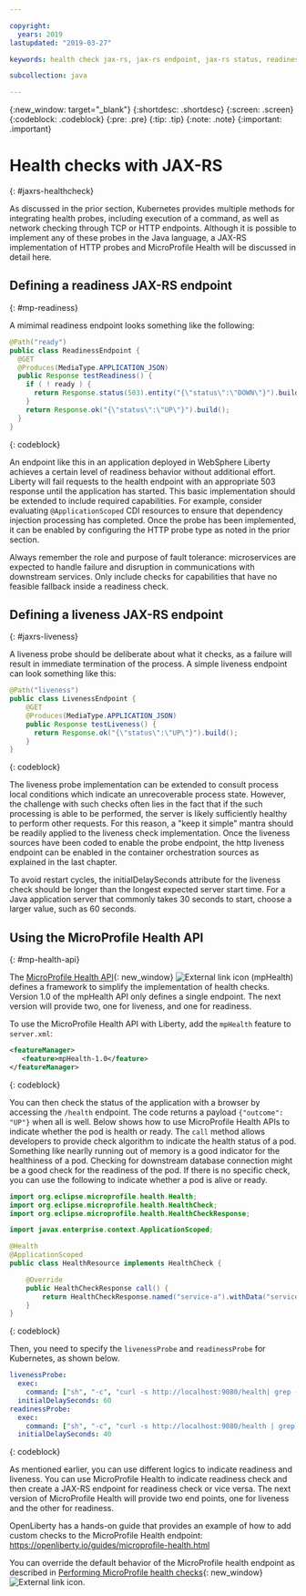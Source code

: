 ```yaml
---

copyright:
  years: 2019
lastupdated: "2019-03-27"

keywords: health check jax-rs, jax-rs endpoint, jax-rs status, readiness jax-rs, liveness jax-rs, microprofile health

subcollection: java

---
```


{:new_window: target="_blank"}
{:shortdesc: .shortdesc}
{:screen: .screen}
{:codeblock: .codeblock}
{:pre: .pre}
{:tip: .tip}
{:note: .note}
{:important: .important}

# Health checks with JAX-RS
{: #jaxrs-healthcheck}

As discussed in the prior section, Kubernetes provides multiple methods for integrating health probes, including execution of a command, as well as network checking through TCP or HTTP endpoints. Although it is possible to implement any of these probes in the Java language, a JAX-RS implementation of HTTP probes and MicroProfile Health will be discussed in detail here.

## Defining a readiness JAX-RS endpoint
{: #mp-readiness}

A mimimal readiness endpoint looks something like the following:

```java
@Path("ready")
public class ReadinessEndpoint {
  @GET
  @Produces(MediaType.APPLICATION_JSON)
  public Response testReadiness() {
    if ( ! ready ) {
      return Response.status(503).entity("{\"status\":\"DOWN\"}").build();
    }
    return Response.ok("{\"status\":\"UP\"}").build();
  }
}
```
{: codeblock}

An endpoint like this in an application deployed in WebSphere Liberty achieves a certain level of readiness behavior without additional effort. Liberty will fail requests to the health endpoint with an appropriate 503 response until the application has started. This basic implementation should be extended to include required capabilities. For example, consider evaluating `@ApplicationScoped` CDI resources to ensure that dependency injection processing has completed. Once the probe has been implemented, it can be enabled by configuring the HTTP probe type as noted in the prior section.

Always remember the role and purpose of fault tolerance: microservices are expected to handle failure and disruption in communications with downstream services. Only include checks for capabilities that have no feasible fallback inside a readiness check.

## Defining a liveness JAX-RS endpoint
{: #jaxrs-liveness}

A liveness probe should be deliberate about what it checks, as a failure will result in immediate termination of the process. A simple liveness endpoint can look something like this:

```java
@Path("liveness")
public class LivenessEndpoint {
    @GET
    @Produces(MediaType.APPLICATION_JSON)
    public Response testLiveness() {
      return Response.ok("{\"status\":\"UP\"}").build();
    }
}
```
{: codeblock}

The liveness probe implementation can be extended to consult process local conditions which indicate an unrecoverable process state. However, the challenge with such checks often lies in the fact that if the such processing is able to be performed, the server is likely sufficiently healthy to perform other requests. For this reason, a "keep it simple" mantra should be readily applied to the liveness check implementation. Once the liveness sources have been coded to enable the probe endpoint, the http liveness endpoint can be enabled in the container orchestration sources as explained in the last chapter.

To avoid restart cycles, the initialDelaySeconds attribute for the liveness check should be longer than the longest expected server start time. For a Java application server that commonly takes 30 seconds to start, choose a larger value, such as 60 seconds.

## Using the MicroProfile Health API
{: #mp-health-api}

The [MicroProfile Health API](https://www.ibm.com/support/knowledgecenter/en/SSEQTP_liberty/com.ibm.websphere.wlp.doc/ae/twlp_microprofile_healthcheck.html){: new_window} ![External link icon](../icons/launch-glyph.svg "External link icon") (mpHealth) defines a framework to simplify the implementation of health checks. Version 1.0 of the mpHealth API only defines a single endpoint. The next version will provide two, one for liveness, and one for readiness.

To use the MicroProfile Health API with Liberty, add the `mpHealth` feature to `server.xml`:

```xml
<featureManager>
   <feature>mpHealth-1.0</feature>
</featureManager>
```
{: codeblock}

You can then check the status of the application with a browser by accessing the `/health` endpoint. The code returns a payload `{"outcome": "UP"}` when all is well. Below shows how to use MicroProfile Health APIs to indicate whether the pod is health or ready. The `call` method allows developers to provide check algorithm to indicate the health status of a pod. Something like nearlly running out of memory is a good indicator for the healthiness of a pod. Checking for downstream database connection might be a good check for the readiness of the pod. If there is no specific check, you can use the following to indicate whether a pod is alive or ready.

```java
import org.eclipse.microprofile.health.Health;
import org.eclipse.microprofile.health.HealthCheck;
import org.eclipse.microprofile.health.HealthCheckResponse;

import javax.enterprise.context.ApplicationScoped;

@Health
@ApplicationScoped
public class HealthResource implements HealthCheck {

    @Override
    public HealthCheckResponse call() {
        return HealthCheckResponse.named("service-a").withData("service-a", "ok").up().build();
    }
}
```
{: codeblock}

Then, you need to specify the `livenessProbe` and `readinessProbe` for Kubernetes, as shown below.
```yaml
livenessProbe:
  exec:
    command: ["sh", "-c", "curl -s http://localhost:9080/health| grep -q service-a"]
  initialDelaySeconds: 60
readinessProbe:
  exec:
    command: ["sh", "-c", "curl -s http://localhost:9080/health | grep -q service-a"]
  initialDelaySeconds: 40


```
{: codeblock}

As mentioned earlier, you can use different logics to indicate readiness and liveness. You can use MicroProfile Health to indicate readiness check and then create a JAX-RS endpoint for readiness check or vice versa. The next version of MicroProfile Health will provide two end points, one for liveness and the other for readiness.

OpenLiberty has a hands-on guide that provides an example of how to add custom checks to the MicroProfile Health endpoint: https://openliberty.io/guides/microprofile-health.html

You can override the default behavior of the MicroProfile health endpoint as described in [Performing MicroProfile health checks](https://www.ibm.com/support/knowledgecenter/en/SSEQTP_liberty/com.ibm.websphere.wlp.doc/ae/twlp_microprofile_healthcheck.html){: new_window} ![External link icon](../icons/launch-glyph.svg "External link icon").
